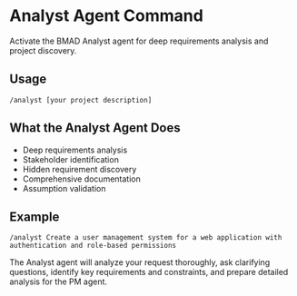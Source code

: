 # Analyst Agent Command

Activate the BMAD Analyst agent for deep requirements analysis and project discovery.

## Usage
```
/analyst [your project description]
```

## What the Analyst Agent Does
- Deep requirements analysis
- Stakeholder identification
- Hidden requirement discovery
- Comprehensive documentation
- Assumption validation

## Example
```
/analyst Create a user management system for a web application with authentication and role-based permissions
```

The Analyst agent will analyze your request thoroughly, ask clarifying questions, identify key requirements and constraints, and prepare detailed analysis for the PM agent.